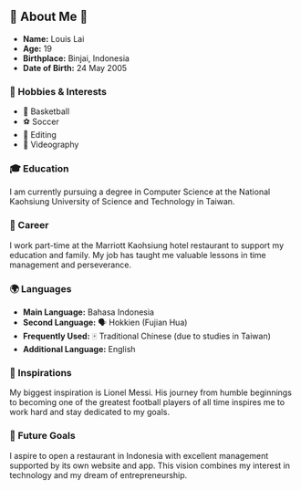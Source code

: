 ## 🌟 About Me 🌟

- **Name:** Louis Lai
- **Age:** 19
- **Birthplace:** Binjai, Indonesia
- **Date of Birth:** 24 May 2005

### 🎯 Hobbies & Interests

- 🏀 Basketball
- ⚽ Soccer
- 🎥 Editing
- 📸 Videography

### 🎓 Education

I am currently pursuing a degree in Computer Science at the National Kaohsiung University of Science and Technology in Taiwan.

### 💼 Career

I work part-time at the Marriott Kaohsiung hotel restaurant to support my education and family. My job has taught me valuable lessons in time management and perseverance.

### 🌍 Languages

- **Main Language:** Bahasa Indonesia
- **Second Language:** 🗣️ Hokkien (Fujian Hua)
- **Frequently Used:** 🀄 Traditional Chinese (due to studies in Taiwan)
- **Additional Language:** English

### 🌟 Inspirations

My biggest inspiration is Lionel Messi. His journey from humble beginnings to becoming one of the greatest football players of all time inspires me to work hard and stay dedicated to my goals.

### 🚀 Future Goals

I aspire to open a restaurant in Indonesia with excellent management supported by its own website and app. This vision combines my interest in technology and my dream of entrepreneurship.
